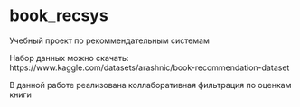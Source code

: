 # book_recsys
Учебный проект по рекоммендательным системам
<p>Набор данных можно скачать: https://www.kaggle.com/datasets/arashnic/book-recommendation-dataset
<p>В данной работе реализована коллаборативная фильтрация по оценкам книги
